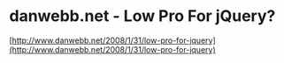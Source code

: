 <!--
id: 52382914
link: http://tumblr.atmos.org/post/52382914/danwebb-net-low-pro-for-jquery
slug: danwebb-net-low-pro-for-jquery
date: Mon Sep 29 2008 21:30:09 GMT-0700 (PDT)
publish: 2008-09-029
tags: 
title: danwebb.net - Low Pro For jQuery?
-->


danwebb.net - Low Pro For jQuery?
=================================

[http://www.danwebb.net/2008/1/31/low-pro-for-jquery](http://www.danwebb.net/2008/1/31/low-pro-for-jquery)

